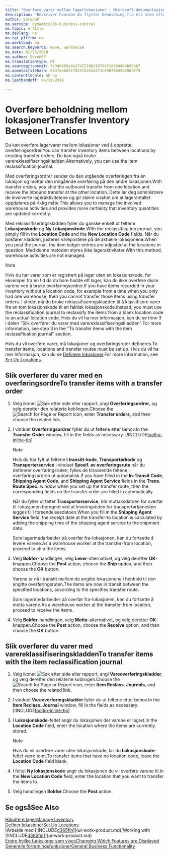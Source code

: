 ```yaml
---
title: "Overføre varer mellom lagerlokasjoner | Microsoft-dokumentasjon"
description: "Beskriver hvordan du flytter beholdning fra ett sted eller lager til et annet, enten med reklassifiseringskladden eller overføringsordrer."
author: SorenGP
ms.service: dynamics365-business-central
ms.topic: article
ms.devlang: na
ms.tgt_pltfrm: na
ms.workload: na
ms.search.keywords: move, warehouse
ms.date: 01/25/2018
ms.author: SorenGP
ms.translationtype: HT
ms.sourcegitcommit: 7c346455a9e27d7274b116754f1d594484b95d67
ms.openlocfilehash: 653fee8d327635f2e53a2f3c890f0b52649697f9
ms.contentlocale: nb-no
ms.lasthandoff: 04/18/2018

---
```

# <a name="transfer-inventory-between-locations"></a><span data-ttu-id="25ac2-103">Overføre beholdning mellom lokasjoner</span><span class="sxs-lookup"><span data-stu-id="25ac2-103">Transfer Inventory Between Locations</span></span>
<span data-ttu-id="25ac2-104">Du kan overføre lagervarer mellom lokasjoner ved å opprette overføringsordrer.</span><span class="sxs-lookup"><span data-stu-id="25ac2-104">You can transfer inventory items between locations by creating transfer orders.</span></span> <span data-ttu-id="25ac2-105">Du kan også bruke varereklassifiseringskladden.</span><span class="sxs-lookup"><span data-stu-id="25ac2-105">Alternatively, you can use the item reclassification journal.</span></span>

<span data-ttu-id="25ac2-106">Med overføringsordrer sender du den utgående overføringen fra én lokasjon og mottar den inngående overføring på den andre lokasjonen.</span><span class="sxs-lookup"><span data-stu-id="25ac2-106">With transfer orders, you ship the outbound transfer from one location and receive the inbound transfer at the other location.</span></span> <span data-ttu-id="25ac2-107">Dette lar deg administrere de involverte lageraktivitetene og gir større visshet om at lagerantallet oppdateres på riktig måte.</span><span class="sxs-lookup"><span data-stu-id="25ac2-107">This allows you to manage the involved warehouse activities and provides more certainty that inventory quantities are updated correctly.</span></span>

<span data-ttu-id="25ac2-108">Med reklassifiseringskladden fyller du ganske enkelt ut feltene **Lokasjonskode** og **Ny Lokasjonskode**.</span><span class="sxs-lookup"><span data-stu-id="25ac2-108">With the reclassification journal, you simply fill in the **Location Code** and the **New Location Code** fields.</span></span> <span data-ttu-id="25ac2-109">Når du bokfører kladden, justeres varepostene på de aktuelle lokasjonene.</span><span class="sxs-lookup"><span data-stu-id="25ac2-109">When you post the journal, the item ledger entries are adjusted at the locations in question.</span></span> <span data-ttu-id="25ac2-110">Med denne metoden styres ikke lageraktiviteter.</span><span class="sxs-lookup"><span data-stu-id="25ac2-110">With this method, warehouse activities are not managed.</span></span>

> [!NOTE]  
>   <span data-ttu-id="25ac2-111">Hvis du har varer som er registrert på lager uten en lokasjonskode, for eksempel fra en tid da du bare hadde ett lager, kan du ikke overføre disse varene ved å bruke overføringsordrer.</span><span class="sxs-lookup"><span data-stu-id="25ac2-111">If you have items recorded in your inventory without a location code, for example from a time when you only had one warehouse, then you cannot transfer those items using transfer orders.</span></span> <span data-ttu-id="25ac2-112">I stedet må du bruke reklassifiseringskladden til å klassifisere varer fra en tom lokasjonskode til en faktisk lokasjonskode.</span><span class="sxs-lookup"><span data-stu-id="25ac2-112">Instead, you must use the reclassification journal to reclassify the items from a blank location code to an actual location code.</span></span>  <span data-ttu-id="25ac2-113">Hvis du vil ha mer informasjon, kan du se trinn 3 i delen "Slik overfører du varer med varereklassifiseringskladden".</span><span class="sxs-lookup"><span data-stu-id="25ac2-113">For more information, see step 3 in the "To transfer items with the item reclassification journal" section.</span></span>

<span data-ttu-id="25ac2-114">Hvis du vil overføre varer, må lokasjoner og overføringsruter defineres.</span><span class="sxs-lookup"><span data-stu-id="25ac2-114">To transfer items, locations and transfer routes must be set up.</span></span> <span data-ttu-id="25ac2-115">Hvis du vil ha mer informasjon, kan du se [Definere lokasjoner](inventory-how-setup-locations.md).</span><span class="sxs-lookup"><span data-stu-id="25ac2-115">For more information, see [Set Up Locations](inventory-how-setup-locations.md).</span></span>

## <a name="to-transfer-items-with-a-transfer-order"></a><span data-ttu-id="25ac2-116">Slik overfører du varer med en overføringsordre</span><span class="sxs-lookup"><span data-stu-id="25ac2-116">To transfer items with a transfer order</span></span>
1. <span data-ttu-id="25ac2-117">Velg ikonet ![Søk etter side eller rapport](media/ui-search/search_small.png "Søk etter side eller rapport"), angi **Overføringsordrer**, og velg deretter den relaterte koblingen.</span><span class="sxs-lookup"><span data-stu-id="25ac2-117">Choose the ![Search for Page or Report](media/ui-search/search_small.png "Search for Page or Report icon") icon, enter **Transfer orders**, and then choose the related link.</span></span>
2. <span data-ttu-id="25ac2-118">I vinduet **Overføringsordrer** fyller du ut feltene etter behov.</span><span class="sxs-lookup"><span data-stu-id="25ac2-118">In the **Transfer Order** window, fill in the fields as necessary.</span></span> [!INCLUDE[tooltip-inline-tip](includes/tooltip-inline-tip_md.md)]

    > [!NOTE]  
    >   <span data-ttu-id="25ac2-119">Hvis du har fylt ut feltene **I transitt-kode**, **Transportørkode** og **Transportørservice** i vinduet **Spesif. av overføringsrute** når du definerer overføringsruten, fylles de tilsvarende feltene i overføringsordren ut automatisk.</span><span class="sxs-lookup"><span data-stu-id="25ac2-119">If you have filled in the **In-Transit Code**, **Shipping Agent Code**, and **Shipping Agent Service** fields in the **Trans. Route Spec.** window when you set up the transfer route, then the corresponding fields on the transfer order are filled in automatically.</span></span>

    <span data-ttu-id="25ac2-120">Når du fyller ut feltet **Transportørservice**, blir mottaksdatoen for overfør til-lokasjonen beregnet ved at leveringstiden for transportørtjenesten legges til i forsendelsesdatoen.</span><span class="sxs-lookup"><span data-stu-id="25ac2-120">When you fill in the **Shipping Agent Service** field, the receipt date at the transfer-to location is calculated by adding the shipping time of the shipping agent service to the shipment date.</span></span>

    <span data-ttu-id="25ac2-121">Som lagermedarbeider på overfør fra-lokasjonen, kan du fortsette å levere varene.</span><span class="sxs-lookup"><span data-stu-id="25ac2-121">As a warehouse worker at the transfer-from location, proceed to ship the items.</span></span>
3. <span data-ttu-id="25ac2-122">Velg **Bokfør**-handlingen, velg **Lever**-alternativet, og velg deretter **OK**-knappen.</span><span class="sxs-lookup"><span data-stu-id="25ac2-122">Choose the **Post** action, choose the **Ship** option, and then choose the **OK** button.</span></span>

    <span data-ttu-id="25ac2-123">Varene er nå i transitt mellom de angitte lokasjonene i henhold til den angitte overføringsruten.</span><span class="sxs-lookup"><span data-stu-id="25ac2-123">The items are now in transit between the specified locations, according to the specifies transfer route.</span></span>

    <span data-ttu-id="25ac2-124">Som lagermedarbeider på overfør fra-lokasjonen, kan du fortsette å motta varene.</span><span class="sxs-lookup"><span data-stu-id="25ac2-124">As a warehouse worker at the transfer-from location, proceed to receive the items.</span></span>
4. <span data-ttu-id="25ac2-125">Velg **Bokfør**-handlingen, velg **Motta**-alternativet, og velg deretter **OK**-knappen.</span><span class="sxs-lookup"><span data-stu-id="25ac2-125">Choose the **Post** action, choose the **Receive** option, and then choose the **OK** button.</span></span>

## <a name="to-transfer-items-with-the-item-reclassification-journal"></a><span data-ttu-id="25ac2-126">Slik overfører du varer med varereklassifiseringskladden</span><span class="sxs-lookup"><span data-stu-id="25ac2-126">To transfer items with the item reclassification journal</span></span>
1. <span data-ttu-id="25ac2-127">Velg ikonet ![Søk etter side eller rapport](media/ui-search/search_small.png "Søk etter side eller rapport"), angi **Vareoverføringskladder**, og velg deretter den relaterte koblingen.</span><span class="sxs-lookup"><span data-stu-id="25ac2-127">Choose the ![Search for Page or Report](media/ui-search/search_small.png "Search for Page or Report icon") icon, enter **Item Reclass. Journals**, and then choose the related link.</span></span>
2. <span data-ttu-id="25ac2-128">I vinduet **Vareoverføringskladder** fyller du ut feltene etter behov.</span><span class="sxs-lookup"><span data-stu-id="25ac2-128">In the **Item Reclass. Journal** window, fill in the fields as necessary.</span></span> [!INCLUDE[tooltip-inline-tip](includes/tooltip-inline-tip_md.md)]
3. <span data-ttu-id="25ac2-129">I **Lokasjonskode**-feltet angir du lokasjonen der varene er lagret.</span><span class="sxs-lookup"><span data-stu-id="25ac2-129">In the **Location Code** field, enter the location where the items are currently stored.</span></span>

    > [!NOTE]  
    >   <span data-ttu-id="25ac2-130">Hvis du vil overføre varer uten lokasjonskode, lar du **Lokasjonskode**-feltet være tomt.</span><span class="sxs-lookup"><span data-stu-id="25ac2-130">To transfer items that have no location code, leave the **Location Code** field blank.</span></span>
4. <span data-ttu-id="25ac2-131">I feltet **Ny lokasjonskode** angir du lokasjonen du vil overføre varene til.</span><span class="sxs-lookup"><span data-stu-id="25ac2-131">In the **New Location Code** field, enter the location that you want to transfer the items to.</span></span>
5. <span data-ttu-id="25ac2-132">Velg handlingen **Bokfør**.</span><span class="sxs-lookup"><span data-stu-id="25ac2-132">Choose the **Post** action.</span></span>

## <a name="see-also"></a><span data-ttu-id="25ac2-133">Se også</span><span class="sxs-lookup"><span data-stu-id="25ac2-133">See Also</span></span>
[<span data-ttu-id="25ac2-134">Håndtere lager</span><span class="sxs-lookup"><span data-stu-id="25ac2-134">Manage Inventory</span></span>](inventory-manage-inventory.md)  
[<span data-ttu-id="25ac2-135">Definer lokasjoner</span><span class="sxs-lookup"><span data-stu-id="25ac2-135">Set Up Locations</span></span>](inventory-how-setup-locations.md)  
<span data-ttu-id="25ac2-136">[Arbeide med [!INCLUDE[d365fin](includes/d365fin_md.md)]](ui-work-product.md)</span><span class="sxs-lookup"><span data-stu-id="25ac2-136">[Working with [!INCLUDE[d365fin](includes/d365fin_md.md)]](ui-work-product.md)</span></span>  
[<span data-ttu-id="25ac2-137">Endre hvilke funksjoner som vises</span><span class="sxs-lookup"><span data-stu-id="25ac2-137">Changing Which Features are Displayed</span></span>](ui-experiences.md)  
[<span data-ttu-id="25ac2-138">Generelle forretningsfunksjoner</span><span class="sxs-lookup"><span data-stu-id="25ac2-138">General Business Functionality</span></span>](ui-across-business-areas.md)

